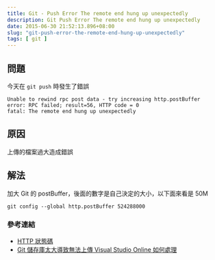 ```yaml
---
title: Git - Push Error The remote end hung up unexpectedly
description: Git Push Error The remote end hung up unexpectedly
date: 2015-06-30 21:52:13.896+08:00
slug: "git-push-error-the-remote-end-hung-up-unexpectedly"
tags: [ git ]
---
```


## 問題

今天在 `git push` 時發生了錯誤

```shell
Unable to rewind rpc post data - try increasing http.postBuffer 
error: RPC failed; result=56, HTTP code = 0 
fatal: The remote end hung up unexpectedly
```

## 原因

上傳的檔案過大造成錯誤

## 解法

加大 Git 的 postBuffer，後面的數字是自己決定的大小，以下面來看是 50M

```shell
git config --global http.postBuffer 524288000
```

### 參考連結

- [HTTP 狀態碼](https://zh.wikipedia.org/wiki/HTTP%E7%8A%B6%E6%80%81%E7%A0%81)
- [Git 儲存庫太大導致無法上傳 Visual Studio Online 如何處理](http://blog.miniasp.com/post/2014/09/07/Handle-large-Git-repository-on-Visual-Studio-Online.aspx)